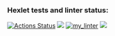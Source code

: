 ### Hexlet tests and linter status:
[![Actions Status](https://github.com/Lithit/python-project-lvl1/workflows/hexlet-check/badge.svg)](https://github.com/Lithit/python-project-lvl1/actions)
<a href="https://codeclimate.com/github/codeclimate/codeclimate/maintainability"><img src="https://api.codeclimate.com/v1/badges/a99a88d28ad37a79dbf6/maintainability" /></a>
[![my_linter](https://github.com/Lithit/python-project-lvl1/actions/workflows/my_linter.yml/badge.svg)](https://github.com/Lithit/python-project-lvl1/actions/workflows/my_linter.yml)
<a href="https://asciinema.org/a/8eZNNQynKqJWZkDFswhVEwoWF" target="_blank"><img src="https://asciinema.org/a/8eZNNQynKqJWZkDFswhVEwoWF.svg" /></a>
